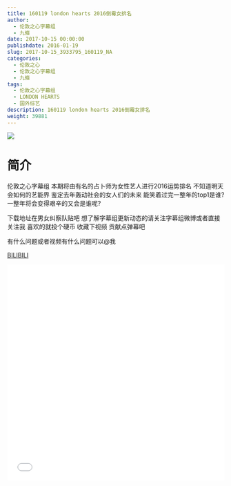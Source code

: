 ```yaml
---
title: 160119 london hearts 2016倒霉女排名
author: 
  - 伦敦之心字幕组
  - 九條
date: 2017-10-15 00:00:00
publishdate: 2016-01-19
slug: 2017-10-15_3933795_160119_NA
categories: 
  - 伦敦之心
  - 伦敦之心字幕组
  - 九條
tags: 
  - 伦敦之心字幕组
  - LONDON HEARTS
  - 国外综艺
description: 160119 london hearts 2016倒霉女排名
weight: 39881
---
```


![](https://i.imgur.com/bTVkNj1.jpg)

# 简介  
伦敦之心字幕组 本期将由有名的占卜师为女性艺人进行2016运势排名 不知道明天会如何的艺能界 鉴定去年轰动社会的女人们的未来 能笑着过完一整年的top1是谁? 一整年将会变得艰辛的又会是谁呢? 
下载地址在男女纠察队贴吧 想了解字幕组更新动态的请关注字幕组微博或者直接关注我 喜欢的就投个硬币 收藏下视频 贡献点弹幕吧
有什么问题或者视频有什么问题可以@我

  [BILIBILI](https://www.bilibili.com/video/av3933795/)


  <iframe src="//www.bilibili.com/html/html5player.html?cid=6333071&aid=3933795" width="100%" height="500" frameborder="0" allowfullscreen="allowfullscreen"></iframe>
